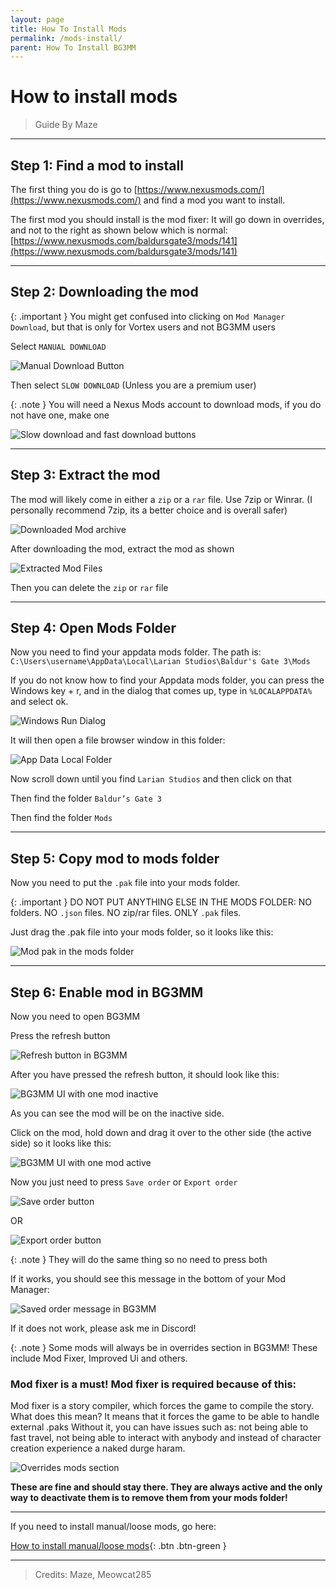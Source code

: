 ```yaml
---
layout: page
title: How To Install Mods
permalink: /mods-install/
parent: How To Install BG3MM
---
```


# How to install mods

> Guide By Maze

---

## Step 1: Find a mod to install
The first thing you do is go to [https://www.nexusmods.com/](https://www.nexusmods.com/) and find a mod you want to install. 

The first mod you should install is the mod fixer: It will go down in overrides, and not to the right as shown below which is normal:
[https://www.nexusmods.com/baldursgate3/mods/141](https://www.nexusmods.com/baldursgate3/mods/141)

---

## Step 2: Downloading the mod

{: .important }
You might get confused into clicking on `Mod Manager Download`, but that is only for Vortex users and not BG3MM users

Select `MANUAL DOWNLOAD`

![Manual Download Button](/assets/mods-install/image3.png)

Then select `SLOW DOWNLOAD` (Unless you are a premium user)

{: .note }
You will need a Nexus Mods account to download mods, if you do not have one, make one

![Slow download and fast download buttons](/assets/mods-install/image2.png)

---

## Step 3: Extract the mod

The mod will likely come in either a `zip` or a `rar` file. Use 7zip or Winrar. (I personally recommend 7zip, its a better choice and is overall safer)

![Downloaded Mod archive](/assets/mods-install/image24.png)

After downloading the mod, extract the mod as shown

![Extracted Mod Files](/assets/mods-install/image20.png)

Then you can delete the `zip` or `rar` file

---

## Step 4: Open Mods Folder

Now you need to find your appdata mods folder.
The path is: `C:\Users\username\AppData\Local\Larian Studios\Baldur's Gate 3\Mods`

If you do not know how to find your Appdata mods folder, you can press the Windows key + r, and in the dialog that comes up, type in `%LOCALAPPDATA%` and select ok.

![Windows Run Dialog](/assets/mods-install/image9.png)

It will then open a file browser window in this folder:

![App Data Local Folder](/assets/mods-install/image12.png)

Now scroll down until you find `Larian Studios` and then click on that

Then find the folder `Baldur’s Gate 3`

Then find the folder `Mods`

---

## Step 5: Copy mod to mods folder

Now you need to put the `.pak` file into your mods folder.

{: .important }
DO NOT PUT ANYTHING ELSE IN THE MODS FOLDER: NO folders. NO `.json` files. NO zip/rar files. ONLY `.pak` files.

Just drag the .pak file into your mods folder, so it looks like this: 

![Mod pak in the mods folder](/assets/mods-install/image13.png)

---

## Step 6: Enable mod in BG3MM

Now you need to open BG3MM

Press the refresh button

![Refresh button in BG3MM](/assets/mods-install/image4.png)

After you have pressed the refresh button, it should look like this:

![BG3MM UI with one mod inactive](/assets/mods-install/image15.png)

As you can see the mod will be on the inactive side. 

Click on the mod, hold down and drag it over to the other side (the active side) so it looks like this:

![BG3MM UI with one mod active](/assets/mods-install/image30.png)

Now you just need to press `Save order` or `Export order`

![Save order button](/assets/mods-install/image21.png)

OR

![Export order button](/assets/mods-install/image28.png)

{: .note }
They will do the same thing so no need to press both

If it works, you should see this message in the bottom of your Mod Manager: 

![Saved order message in BG3MM](/assets/mods-install/image11.png)

If it does not work, please ask me in Discord!

{: .note }
Some mods will always be in overrides section in BG3MM! These include Mod Fixer, Improved Ui and others.

### Mod fixer is a must! Mod fixer is required because of this:
Mod fixer is a story compiler, which forces the game to compile the story. What does this mean? It means that it forces the game to be able to handle external .paks Without it, you can have issues such as: not being able to fast travel, not being able to interact with anybody and instead of character creation experience a naked durge haram.

![Overrides mods section](/assets/mods-install/image25.png)

**These are fine and should stay there. They are always active and the only way to deactivate them is to remove them from your mods folder!**

---

If you need to install manual/loose mods, go here:

[How to install manual/loose mods](/manual-mods-install/){: .btn .btn-green }

---

> Credits: Maze, Meowcat285